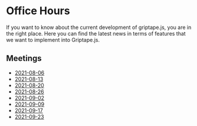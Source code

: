 # Office Hours

If you want to know about the current development of griptape.js, you are in the right place.
Here you can find the latest news in terms of features that we want to implement into Griptape.js.

## Meetings

- [2021-08-06](/updates/2021-08-06)
- [2021-08-13](/updates/2021-08-13)
- [2021-08-20](/updates/2021-08-20)
- [2021-08-26](/updates/2021-08-26)
- [2021-09-02](/updates/2021-09-02)
- [2021-09-09](/updates/2021-09-09)
- [2021-09-17](/updates/2021-09-17)
- [2021-09-23](/updates/2021-09-23)
